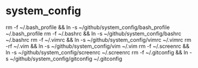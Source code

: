# system_config

rm -f ~/.bash_profile   && ln -s ~/github/system_config/bash_profile ~/.bash_profile 
rm -f ~/.bashrc         && ln -s ~/github/system_config/bashrc ~/.bashrc 
rm -f ~/.vimrc          && ln -s ~/github/system_config/vimrc ~/.vimrc
rm -rf ~/.vim           && ln -s ~/github/system_config/vim ~/.vim
rm -f ~/.screenrc       && ln -s ~/github/system_config/screenrc ~/.screenrc
rm -f ~/.gitconfig      && ln -s ~/github/system_config/gitconfig ~/.gitconfig
